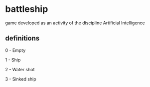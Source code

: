 # battleship
game developed as an activity of the discipline Artificial Intelligence

## definitions

0 - Empty

1 - Ship

2 - Water shot

3 - Sinked ship
